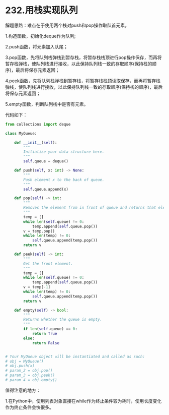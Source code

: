# 232.用栈实现队列

解题思路：难点在于使用两个栈对push和pop操作取队首元素。

1.构造函数，初始化deque作为队列;

2.push函数，将元素加入队尾；

3.pop函数，先将队列栈弹栈到暂存栈，将暂存栈栈顶进行pop操作保存，而再将暂存栈弹栈，使队列栈进行接收，以此保持队列栈一致的存取顺序(保持栈的顺序)，最后将保存元素返回；

4.peek函数，先将队列栈弹栈到暂存栈，将暂存栈栈顶读取保存，而再将暂存栈弹栈，使队列栈进行接收，以此保持队列栈一致的存取顺序(保持栈的顺序)，最后将保存元素返回；

5.empty函数，判断队列栈中是否有元素。

代码如下：

```python
from collections import deque

class MyQueue:

    def __init__(self):
        """
        Initialize your data structure here.
        """
        self.queue = deque()

    def push(self, x: int) -> None:
        """
        Push element x to the back of queue.
        """
        self.queue.append(x)

    def pop(self) -> int:
        """
        Removes the element from in front of queue and returns that element.
        """
        temp = []
        while len(self.queue) != 0:
            temp.append(self.queue.pop())
        v = temp.pop()
        while len(temp) != 0:
            self.queue.append(temp.pop())
        return v

    def peek(self) -> int:
        """
        Get the front element.
        """
        temp = []
        while len(self.queue) != 0:
            temp.append(self.queue.pop())
        v = temp[-1]
        while len(temp) != 0:
            self.queue.append(temp.pop())
        return v

    def empty(self) -> bool:
        """
        Returns whether the queue is empty.
        """
        if len(self.queue) == 0:
            return True
        else:
            return False


# Your MyQueue object will be instantiated and called as such:
# obj = MyQueue()
# obj.push(x)
# param_2 = obj.pop()
# param_3 = obj.peek()
# param_4 = obj.empty()
```

值得注意的地方：

1.在Python中，使用列表对象直接在while作为终止条件较为耗时，使用长度变化作为终止条件会快很多。
